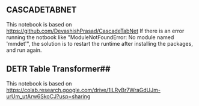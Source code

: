 ## CASCADETABNET ##

This notebook is based on https://github.com/DevashishPrasad/CascadeTabNet
If there is an error running the notbook like "ModuleNotFoundError: No module named 'mmdet'", the solution is to restart the runtime after installing the packages, and run again.

## DETR Table Transformer##

This notebook is based on https://colab.research.google.com/drive/1lLRyBr7WraGdUJm-urUm_utArw6SkoCJ?usp=sharing